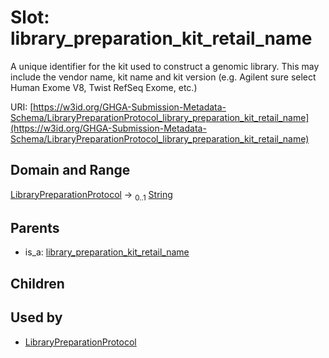 
# Slot: library_preparation_kit_retail_name


A unique identifier for the kit used to construct a genomic library. This may include the vendor name, kit name and kit version  (e.g. Agilent sure select Human Exome V8, Twist RefSeq Exome, etc.)

URI: [https://w3id.org/GHGA-Submission-Metadata-Schema/LibraryPreparationProtocol_library_preparation_kit_retail_name](https://w3id.org/GHGA-Submission-Metadata-Schema/LibraryPreparationProtocol_library_preparation_kit_retail_name)


## Domain and Range

[LibraryPreparationProtocol](LibraryPreparationProtocol.md) &#8594;  <sub>0..1</sub> [String](types/String.md)

## Parents

 *  is_a: [library_preparation_kit_retail_name](library_preparation_kit_retail_name.md)

## Children


## Used by

 * [LibraryPreparationProtocol](LibraryPreparationProtocol.md)
